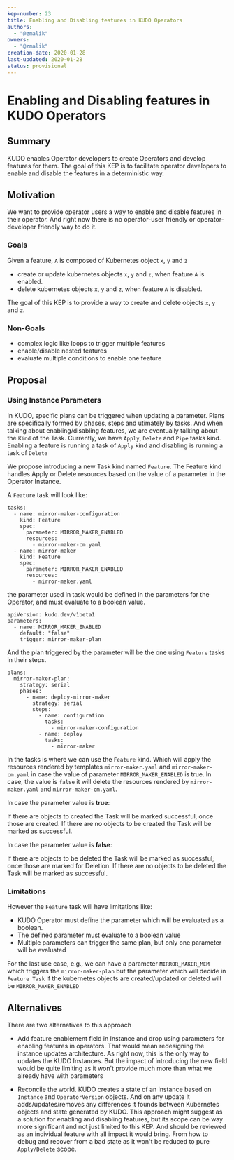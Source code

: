 ```yaml
---
kep-number: 23
title: Enabling and Disabling features in KUDO Operators
authors:
  - "@zmalik"
owners:
  - "@zmalik"
creation-date: 2020-01-28
last-updated: 2020-01-28
status: provisional
---
```


# Enabling and Disabling features in KUDO Operators

## Summary 

KUDO enables Operator developers to create Operators and develop features for them. 
The goal of this KEP is to facilitate operator developers to enable and disable the features in a deterministic way.

## Motivation

We want to provide operator users a way to enable and disable features in their operator. And right now there is no operator-user friendly or operator-developer friendly way to do it. 

### Goals

Given a feature, `A` is composed of Kubernetes object `x`, `y` and `z`
 
- create or update kubernetes objects  `x`, `y` and `z`, when feature `A` is enabled.
- delete kubernetes objects  `x`, `y` and `z`, when feature `A` is disabled.

The goal of this KEP is to provide a way to create and delete objects `x`, `y` and `z`. 

### Non-Goals

- complex logic like loops to trigger multiple features
- enable/disable nested features
- evaluate multiple conditions to enable one feature

## Proposal

### Using Instance Parameters

In KUDO, specific plans can be triggered when updating a parameter. Plans are specifically formed by phases, steps and utimately by tasks.
And when talking about enabling/disabling features, we are eventually talking about the `Kind` of the Task. Currently, we have `Apply`, `Delete` and `Pipe` tasks kind.
Enabling a feature is running a task of `Apply` kind and disabling is running a task of `Delete`

We propose introducing a new Task kind named `Feature`. The Feature kind handles Apply or Delete resources based on the value of a parameter in the Operator Instance.

A `Feature` task will look like:

```
tasks:
  - name: mirror-maker-configuration
    kind: Feature
    spec:
      parameter: MIRROR_MAKER_ENABLED
      resources:
        - mirror-maker-cm.yaml
  - name: mirror-maker
    kind: Feature
    spec:
      parameter: MIRROR_MAKER_ENABLED
      resources:
        - mirror-maker.yaml
```


the parameter used in task would be defined in the parameters for the Operator, and must evaluate to a boolean value.
```
apiVersion: kudo.dev/v1beta1
parameters:
  - name: MIRROR_MAKER_ENABLED
    default: "false"
    trigger: mirror-maker-plan
```

And the plan triggered by the parameter will be the one using `Feature` tasks in their steps.

```
plans:
  mirror-maker-plan:
    strategy: serial
    phases:
      - name: deploy-mirror-maker
        strategy: serial
        steps:
          - name: configuration
            tasks:
              - mirror-maker-configuration
          - name: deploy
            tasks:
              - mirror-maker
```

In the tasks is where we can use the `Feature` kind. Which will apply the resources rendered by templates `mirror-maker.yaml` and `mirror-maker-cm.yaml` in case the value of parameter `MIRROR_MAKER_ENABLED` is true. 
In case, the value is `false` it will delete the resources rendered by `mirror-maker.yaml` and `mirror-maker-cm.yaml`. 

In case the parameter value is **true**:

If there are objects to created the Task will be marked successful, once those are created.
If there are no objects to be created the Task will be marked as successful. 

In case the parameter value is **false**:

If there are objects to be deleted the Task will be marked as successful, once those are marked for Deletion. 
If there are no objects to be deleted the Task will be marked as successful. 


### Limitations

However the `Feature` task will have limitations like:

- KUDO Operator must define the parameter which will be evaluated as a boolean.
- The defined parameter must evaluate to a boolean value
- Multiple parameters can trigger the same plan, but only one parameter will be evaluated

For the last use case, e.g., we can have a parameter `MIRROR_MAKER_MEM` which triggers the `mirror-maker-plan` but
the parameter which will decide in `Feature Task` if the kubernetes objects are created/updated or deleted will be `MIRROR_MAKER_ENABLED`

## Alternatives

There are two alternatives to this approach

- Add feature enablement field in Instance and drop using parameters for enabling features in operators. 
That would mean redesigning the instance updates architecture. As right now, this is the only way to updates the KUDO Instances. 
But the impact of introducing the new field would be quite limiting as it won't provide much more than what we already have with parameters 

- Reconcile the world. KUDO creates a state of an instance based on `Instance` and `OperatorVersion` objects. And on
any update it adds/updates/removes any differences it founds between Kubernetes objects and state generated by KUDO.
This approach might suggest as a solution for enabling and disabling features, but its scope can be way more significant and not just limited to this KEP.
And should be reviewed as an individual feature with all impact it would bring. From how to debug and recover from a bad state as it won't be reduced to pure `Apply/Delete` scope.